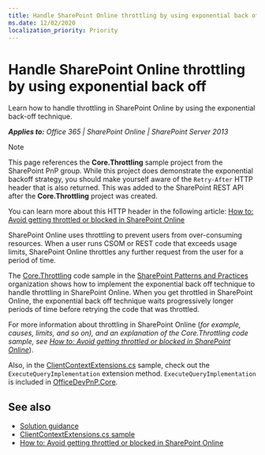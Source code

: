 ```yaml
---
title: Handle SharePoint Online throttling by using exponential back off
ms.date: 12/02/2020
localization_priority: Priority
---
```


# Handle SharePoint Online throttling by using exponential back off

Learn how to handle throttling in SharePoint Online by using the exponential back-off technique.

_**Applies to:** Office 365 | SharePoint Online | SharePoint Server 2013_

> [!NOTE]
> This page references the **Core.Throttling** sample project from the SharePoint PnP group. While this project does demonstrate the exponential backoff strategy, you should make yourself aware of the `Retry-After` HTTP header that is also returned. This was added to the SharePoint REST API after the **Core.Throttling** project was created.
>
> You can learn more about this HTTP header in the following article: [How to: Avoid getting throttled or blocked in SharePoint Online](../general-development/how-to-avoid-getting-throttled-or-blocked-in-sharepoint-online.md)

SharePoint Online uses throttling to prevent users from over-consuming resources. When a user runs CSOM or REST code that exceeds usage limits, SharePoint Online throttles any further request from the user for a period of time.

The [Core.Throttling](https://github.com/SharePoint/PnP/tree/master/Samples/Core.Throttling) code sample in the [SharePoint Patterns and Practices](https://github.com/SharePoint/PnP) organization shows how to implement the exponential back off technique to handle throttling in SharePoint Online. When you get throttled in SharePoint Online, the exponential back off technique waits progressively longer periods of time before retrying the code that was throttled.

For more information about throttling in SharePoint Online (*for example, causes, limits, and so on), and an explanation of the Core.Throttling code sample, see [How to: Avoid getting throttled or blocked in SharePoint Online](../general-development/how-to-avoid-getting-throttled-or-blocked-in-sharepoint-online.md)*).

Also, in the [ClientContextExtensions.cs](https://github.com/pnp/PnP-Sites-Core/blob/master/Core/OfficeDevPnP.Core/Extensions/ClientContextExtensions.cs) sample, check out the `ExecuteQueryImplementation` extension method. `ExecuteQueryImplementation` is included in [OfficeDevPnP.Core](https://github.com/SharePoint/PnP-Sites-Core/tree/master/Core/OfficeDevPnP.Core).

## See also

- [Solution guidance](Office-365-development-patterns-and-practices-solution-guidance.md)
- [ClientContextExtensions.cs sample](https://github.com/pnp/PnP-Sites-Core/blob/master/Core/OfficeDevPnP.Core/Extensions/ClientContextExtensions.cs)
- [How to: Avoid getting throttled or blocked in SharePoint Online](/general-development/how-to-avoid-getting-throttled-or-blocked-in-sharepoint-online.md)
